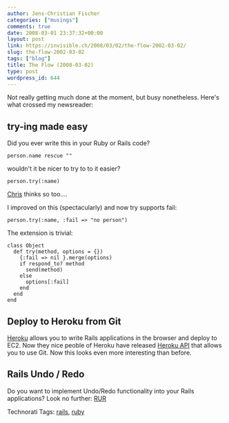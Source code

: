 ```yaml
---
author: Jens-Christian Fischer
categories: ["musings"]
comments: true
date: 2008-03-01 23:37:32+00:00
layout: post
link: https://invisible.ch/2008/03/02/the-flow-2002-03-02/
slug: the-flow-2002-03-02
tags: ["blog"]
title: The Flow (2008-03-02)
type: post
wordpress_id: 644
---
```


Not really getting much done at the moment, but busy nonetheless. Here's what crossed my newsreader:

try-ing made easy
-----------------

Did you ever write this in your Ruby or Rails code?

    person.name rescue ""

wouldn't it be nicer to try to to it easier?

    person.try(:name)

[Chris][1] thinks so too....

I improved on this (spectacularly) and now try supports fail:

    person.try(:name, :fail => "no person")

The extension is trivial:

    class Object
      def try(method, options = {})
        {:fail => nil }.merge(options)
        if respond_to? method 
          send(method)
        else
          options[:fail]
        end
      end
    end

Deploy to Heroku from Git
-------------------------

[Heroku][2] allows you to write Rails applications in the browser and deploy to EC2. Now they nice peoble of Heroku have released [Heroku API][3] that allows you to use Git. Now this looks even more interesting than before.

Rails Undo / Redo
-----------------

Do you want to implement Undo/Redo functionality into your Rails applications? Look no further: [RUR][4]

[1]: https://ozmm.org/posts/try.html
[2]: https://heroku.com/
[3]: https://heroku.com/docs/api/
[4]: https://blog.nanorails.com/rails-undo-redo




Technorati Tags: [rails](https://www.technorati.com/tag/rails), [ruby](https://www.technorati.com/tag/ruby)
